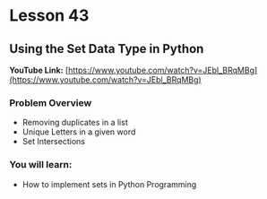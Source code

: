 # Lesson 43

## Using the Set Data Type in Python

__YouTube Link:__ [https://www.youtube.com/watch?v=JEbl_BRqMBg](https://www.youtube.com/watch?v=JEbl_BRqMBg)

### Problem Overview

- Removing duplicates in a list
- Unique Letters in a given word
- Set Intersections 

### You will learn:

- How to implement sets in Python Programming
